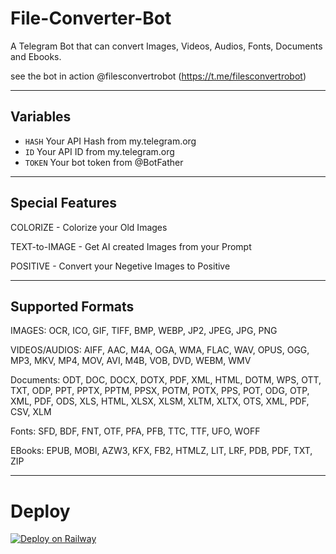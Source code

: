 # File-Converter-Bot

A Telegram Bot that can convert Images, Videos, Audios, Fonts, Documents and Ebooks.

see the bot in action @filesconvertrobot (https://t.me/filesconvertrobot)

---

## Variables
- `HASH` Your API Hash from my.telegram.org
- `ID` Your API ID from my.telegram.org
- `TOKEN` Your bot token from @BotFather

---

## Special Features

COLORIZE - Colorize your Old Images

TEXT-to-IMAGE - Get AI created Images from your Prompt

POSITIVE - Convert your Negetive Images to Positive

---

## Supported Formats

IMAGES:  OCR, ICO, GIF, TIFF, BMP, WEBP, JP2, JPEG, JPG, PNG

VIDEOS/AUDIOS:  AIFF, AAC, M4A, OGA, WMA, FLAC, WAV, OPUS, OGG, MP3, MKV, MP4, MOV, AVI, M4B, VOB, DVD, WEBM, WMV

Documents:  ODT, DOC, DOCX, DOTX, PDF, XML, HTML, DOTM, WPS, OTT, TXT, ODP, PPT, PPTX, PPTM, PPSX, POTM, POTX, PPS, POT, ODG, OTP, XML, PDF, ODS, XLS, HTML, XLSX, XLSM, XLTM, XLTX, OTS, XML, PDF, CSV, XLM

Fonts:  SFD, BDF, FNT, OTF, PFA, PFB, TTC, TTF, UFO, WOFF

EBooks:  EPUB, MOBI, AZW3, KFX, FB2, HTMLZ, LIT, LRF, PDB, PDF, TXT, ZIP

---

# Deploy

[![Deploy on Railway](https://railway.app/button.svg)](https://railway.app/new/template/p9CtdU?referralCode=_4oAwx)



